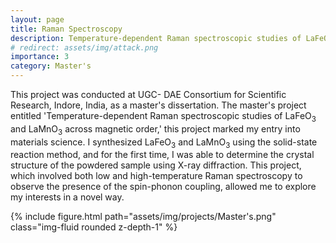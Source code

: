 ```yaml
---
layout: page
title: Raman Spectroscopy
description: Temperature-dependent Raman spectroscopic studies of LaFeO<sub>3</sub> and LaMnO<sub>3</sub> across magnetic order
# redirect: assets/img/attack.png
importance: 3
category: Master's
---
```


This project was conducted at UGC- DAE Consortium for Scientific Research, Indore, India, as a master's dissertation. The master's project entitled 'Temperature-dependent Raman spectroscopic studies of LaFeO<sub>3</sub> and LaMnO<sub>3</sub> across magnetic order,' this project marked my entry into materials science. I synthesized LaFeO<sub>3</sub> and LaMnO<sub>3</sub> using the solid-state reaction method, and for the first time, I was able to determine the crystal structure of the powdered sample using X-ray diffraction. This project, which involved both low and high-temperature Raman spectroscopy to observe the presence of the spin-phonon coupling, allowed me to explore my interests in a novel way.

<div class="row justify-content-sm-center">
	<div class="col-sm-8 mt-3 mt-md-0">
	    {% include figure.html path="assets/img/projects/Master's.png" class="img-fluid rounded z-depth-1" %}
	</div>
</div>
<!-- <div class="caption">
    This image can also have a caption. It's like magic.
</div> -->


